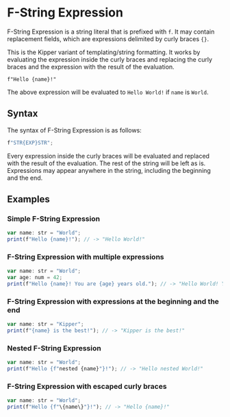 # F-String Expression

F-String Expression is a string literal that is prefixed with `f`. It may contain replacement fields, which are
expressions delimited by curly braces `{}`.

This is the Kipper variant of templating/string formatting. It works by evaluating the expression inside the curly
braces and replacing the curly braces and the expression with the result of the evaluation.

```kipper
f"Hello {name}!"
```

The above expression will be evaluated to `Hello World!` if `name` is `World`.

## Syntax

The syntax of F-String Expression is as follows:

```ts
f"STR{EXP}STR";
```

Every expression inside the curly braces will be evaluated and replaced with the result of the evaluation. The rest
of the string will be left as is. Expressions may appear anywhere in the string, including the beginning and the end.

## Examples

### Simple F-String Expression

```ts
var name: str = "World";
print(f"Hello {name}!"); // -> "Hello World!"
```

### F-String Expression with multiple expressions

```ts
var name: str = "World";
var age: num = 42;
print(f"Hello {name}! You are {age} years old."); // -> "Hello World! You are 42 years old."
```

### F-String Expression with expressions at the beginning and the end

```ts
var name: str = "Kipper";
print(f"{name} is the best!"); // -> "Kipper is the best!"
```

### Nested F-String Expression

```ts
var name: str = "World";
print(f"Hello {f"nested {name}"}!"); // -> "Hello nested World!"
```

### F-String Expression with escaped curly braces

```ts
var name: str = "World";
print(f"Hello {f"\{name\}"}!"); // -> "Hello {name}!"
```
